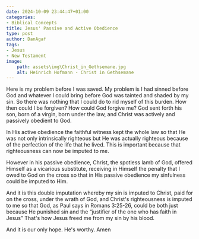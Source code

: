 ```yaml
---
date: 2024-10-09 23:44:47+01:00
categories:
- Biblical Concepts
title: Jesus' Passive and Active Obedience
type: post
author: DanAgaf
tags:
- Jesus
- New Testament
image:
    path: assets\img\Christ_in_Gethsemane.jpg
    alt: Heinrich Hofmann - Christ in Gethsemane
---
```



Here is my problem before I was saved. My problem is I had sinned before God and whatever I could bring before God was tainted and shaded by my sin. So there was nothing that I could do to rid myself of this burden. How then could I be forgiven? How could God forgive me? God sent forth his son, born of a virgin, born under the law, and Christ was actively and passively obedient to God.

In His active obedience the faithful witness kept the whole law so that He was not only intrinsically righteous but He was actually righteous because of the perfection of the life that he lived. This is important because that  
righteousness can now be imputed to me.


However in his passive obedience, Christ, the spotless lamb of God, offered Himself as a vicarious substitute, receiving in Himself the penalty that I owed to God on the cross so that in His passive obedience my sinfulness could be imputed to Him.

And it is this double imputation whereby my sin is imputed to Christ, paid for on the cross, under the wrath of God, and Christ's righteousness is imputed to me so that God, as Paul says in Romans 3:25-26, could be both just because He punished sin and the “justifier of the one who has faith in Jesus” That's how Jesus freed me from my sin by his blood.



And it is our only hope. He's worthy. Amen
